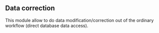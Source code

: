 Data correction
---------------
This module allow to do data modification/correction out of the ordinary workflow (direct database data access).



